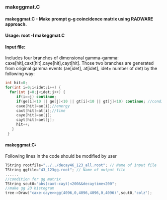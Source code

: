 
### makeggmat.C
#### makeggmat.C - Make prompt g-g coincidence matrix using RADWARE approach.

#### Usage: root -l makeggmat.C

#### Input file: 
 Includes four branches of dimensional gamma-gamma: caxe[hit],caxt[hit],caye[hit],cayt[hit].
 Those two branches are generated from original gamma events (ae[idet], at[idet], idet= number of det) by the following way:
 ```cpp
 int hit=0;
 for(int i=0;i<idet;i++) {
   for(int j=0;j<idet;j++) {
      if(i==j) continue;
      if(ge[i]<10 || ge[j]<10 || gt[i]<10 || gt[j]<10) continue; //condition for gamma-gamma coincidence.
      caxe[hit]=ae[i];//energy
      caxt[hit]=at[i];//time
      caye[hit]=ae[j];
      cayt[hit]=aet[j];
      hit++;
    }
  }
 ```   
#### makeggmat.C:
Following lines in the code should be modified by user

 ```cpp
 TString rootfile="../../decay46_123_all.root"; // Name of input file
 TString ggfile="43_123gg.root"; // Name of output file
 ......
 //condition for gg matrix 
 TString scut0="abs(caxt-cayt)<200&&decaytime<200"; 
 //make gg 2D histogram 
 tree->Draw("caxe:caye>>gg(4096,0,4096,4096,0,4096)",scut0,"colz");
 ```
